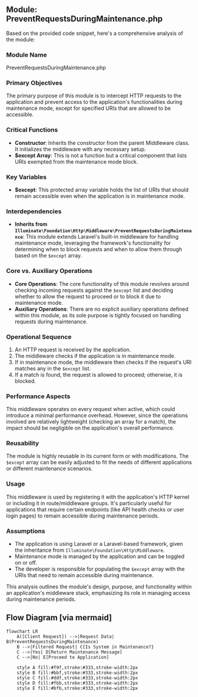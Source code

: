 ## Module: PreventRequestsDuringMaintenance.php
Based on the provided code snippet, here's a comprehensive analysis of the module:

### Module Name
PreventRequestsDuringMaintenance.php

### Primary Objectives
The primary purpose of this module is to intercept HTTP requests to the application and prevent access to the application's functionalities during maintenance mode, except for specified URIs that are allowed to be accessible.

### Critical Functions
- **Constructor**: Inherits the constructor from the parent Middleware class. It initializes the middleware with any necessary setup.
- **$except Array**: This is not a function but a critical component that lists URIs exempted from the maintenance mode block.

### Key Variables
- **$except**: This protected array variable holds the list of URIs that should remain accessible even when the application is in maintenance mode.

### Interdependencies
- **Inherits from `Illuminate\Foundation\Http\Middleware\PreventRequestsDuringMaintenance`**: This module extends Laravel's built-in middleware for handling maintenance mode, leveraging the framework's functionality for determining when to block requests and when to allow them through based on the `$except` array.

### Core vs. Auxiliary Operations
- **Core Operations**: The core functionality of this module revolves around checking incoming requests against the `$except` list and deciding whether to allow the request to proceed or to block it due to maintenance mode.
- **Auxiliary Operations**: There are no explicit auxiliary operations defined within this module, as its sole purpose is tightly focused on handling requests during maintenance.

### Operational Sequence
1. An HTTP request is received by the application.
2. The middleware checks if the application is in maintenance mode.
3. If in maintenance mode, the middleware then checks if the request's URI matches any in the `$except` list.
4. If a match is found, the request is allowed to proceed; otherwise, it is blocked.

### Performance Aspects
This middleware operates on every request when active, which could introduce a minimal performance overhead. However, since the operations involved are relatively lightweight (checking an array for a match), the impact should be negligible on the application's overall performance.

### Reusability
The module is highly reusable in its current form or with modifications. The `$except` array can be easily adjusted to fit the needs of different applications or different maintenance scenarios.

### Usage
This middleware is used by registering it with the application's HTTP kernel or including it in route/middleware groups. It's particularly useful for applications that require certain endpoints (like API health checks or user login pages) to remain accessible during maintenance periods.

### Assumptions
- The application is using Laravel or a Laravel-based framework, given the inheritance from `Illuminate\Foundation\Http\Middleware`.
- Maintenance mode is managed by the application and can be toggled on or off.
- The developer is responsible for populating the `$except` array with the URIs that need to remain accessible during maintenance.

This analysis outlines the module's design, purpose, and functionality within an application's middleware stack, emphasizing its role in managing access during maintenance periods.
## Flow Diagram [via mermaid]
```mermaid
flowchart LR
    A([Client Request]) -->|Request Data| B(PreventRequestsDuringMaintenance)
    B -->|Filtered Request| C{Is System in Maintenance?}
    C -->|Yes| D[Return Maintenance Message]
    C -->|No| E[Proceed to Application]

    style A fill:#f9f,stroke:#333,stroke-width:2px
    style B fill:#bbf,stroke:#333,stroke-width:2px
    style C fill:#ddf,stroke:#333,stroke-width:2px
    style D fill:#fbb,stroke:#333,stroke-width:2px
    style E fill:#bfb,stroke:#333,stroke-width:2px
```
